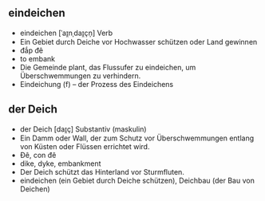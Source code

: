 ## eindeichen
- eindeichen [ˈaɪ̯nˌdaɪ̯çn̩] Verb	
- Ein Gebiet durch Deiche vor Hochwasser schützen oder Land gewinnen
- đắp đê
- to embank
- Die Gemeinde plant, das Flussufer zu eindeichen, um Überschwemmungen zu verhindern.
- Eindeichung (f) – der Prozess des Eindeichens


## der Deich
- der Deich [daɪ̯ç] Substantiv (maskulin)
- Ein Damm oder Wall, der zum Schutz vor Überschwemmungen entlang von Küsten oder Flüssen errichtet wird.
- Đê, con đê
- dike, dyke, embankment
- Der Deich schützt das Hinterland vor Sturmfluten.
- eindeichen (ein Gebiet durch Deiche schützen), Deichbau (der Bau von Deichen)